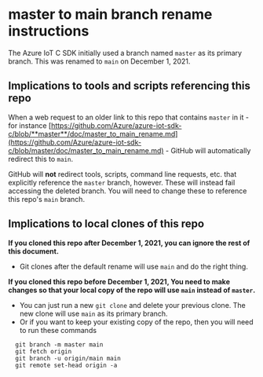 # master to main branch rename instructions

The Azure IoT C SDK initially used a branch named `master` as its primary branch.  This was renamed to `main` on December 1, 2021.

## Implications to tools and scripts referencing this repo
When a web request to an older link to this repo that contains `master` in it - for instance [https://github.com/Azure/azure-iot-sdk-c/blob/**master**/doc/master_to_main_rename.md](https://github.com/Azure/azure-iot-sdk-c/blob/master/doc/master_to_main_rename.md) - GitHub will automatically redirect this to `main`.

GitHub will **not** redirect tools, scripts, command line requests, etc. that explicitly reference the `master` branch, however.  These will instead fail accessing the deleted branch.  You will need to change these to reference this repo's `main` branch.

## Implications to local clones of this repo

**If you cloned this repo after December 1, 2021, you can ignore the rest of this document.**
  * Git clones after the default rename will use `main` and do the right thing.

**If you cloned this repo before December 1, 2021, You need to make changes so that your local copy of the repo will use `main` instead of `master`.**
  * You can just run a new `git clone` and delete your previous clone.  The new clone will use `main` as its primary branch.
  * Or if you want to keep your existing copy of the repo, then you will need to run these commands
  ```script
    git branch -m master main
    git fetch origin
    git branch -u origin/main main
    git remote set-head origin -a
  ```
